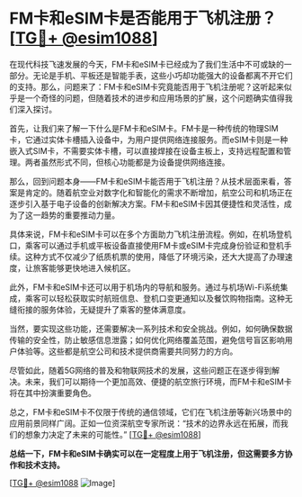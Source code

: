 # FM卡和eSIM卡是否能用于飞机注册？[[TG💪+ @esim1088](https://t.me/s/esim1088)]

在现代科技飞速发展的今天，FM卡和eSIM卡已经成为了我们生活中不可或缺的一部分。无论是手机、平板还是智能手表，这些小巧却功能强大的设备都离不开它们的支持。那么，问题来了：FM卡和eSIM卡究竟能否用于飞机注册呢？这听起来似乎是一个奇怪的问题，但随着技术的进步和应用场景的扩展，这个问题确实值得我们深入探讨。

首先，让我们来了解一下什么是FM卡和eSIM卡。FM卡是一种传统的物理SIM卡，它通过实体卡槽插入设备中，为用户提供网络连接服务。而eSIM卡则是一种嵌入式SIM卡，不需要实体卡槽，可以直接焊接在设备主板上，支持远程配置和管理。两者虽然形式不同，但核心功能都是为设备提供网络连接。

那么，回到问题本身——FM卡和eSIM卡能否用于飞机注册？从技术层面来看，答案是肯定的。随着航空业对数字化和智能化的需求不断增加，航空公司和机场正在逐步引入基于电子设备的创新解决方案。FM卡和eSIM卡因其便捷性和灵活性，成为了这一趋势的重要推动力量。

具体来说，FM卡和eSIM卡可以在多个方面助力飞机注册流程。例如，在机场登机口，乘客可以通过手机或平板设备直接使用FM卡或eSIM卡完成身份验证和登机手续。这种方式不仅减少了纸质机票的使用，降低了环境污染，还大大提高了办理速度，让旅客能够更快地进入候机区。

此外，FM卡和eSIM卡还可以用于机场内的导航和服务。通过与机场Wi-Fi系统集成，乘客可以轻松获取实时航班信息、登机口变更通知以及餐饮购物指南。这种无缝衔接的服务体验，无疑提升了乘客的整体满意度。

当然，要实现这些功能，还需要解决一系列技术和安全挑战。例如，如何确保数据传输的安全性，防止敏感信息泄露；如何优化网络覆盖范围，避免信号盲区影响用户体验等。这些都是航空公司和技术提供商需要共同努力的方向。

尽管如此，随着5G网络的普及和物联网技术的发展，这些问题正在逐步得到解决。未来，我们可以期待一个更加高效、便捷的航空旅行环境，而FM卡和eSIM卡将在其中扮演重要角色。

总之，FM卡和eSIM卡不仅限于传统的通信领域，它们在飞机注册等新兴场景中的应用前景同样广阔。正如一位资深航空专家所说：“技术的边界永远在拓展，而我们的想象力决定了未来的可能性。” [[TG💪+ @esim1088](https://t.me/s/esim1088)]

**总结一下，FM卡和eSIM卡确实可以在一定程度上用于飞机注册，但这需要多方协作和技术支持。**

[[TG💪+ @esim1088](https://t.me/s/esim1088) ![Image](https://i.postimg.cc/4NQfJmqS/Snipaste-2025-05-13-00-14-12.png)]